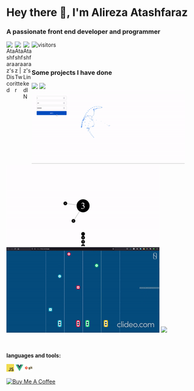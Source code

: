 # Hey there 👋, I'm Alireza Atashfaraz
### A passionate front end developer and programmer

<a href="https://discord.gg/atashfaraz">
  <img align="left" alt="Atashfaraz's Discord" width="22px" src="https://raw.githubusercontent.com/peterthehan/peterthehan/master/assets/discord.svg" />
</a>
<a href="https://twitter.com/jsvisualizer">
  <img align="left" alt="Atashfaraz | Twitter" width="22px" src="https://raw.githubusercontent.com/peterthehan/peterthehan/master/assets/twitter.svg" />
</a>
<a href="https://www.linkedin.com/in/atashfaraz/">
  <img align="left" alt="Atashfaraz's LinkedIN" width="22px" src="https://raw.githubusercontent.com/peterthehan/peterthehan/master/assets/linkedin.svg" />
</a>

![visitors](https://visitor-badge.glitch.me/badge?page_id=return75.return75)

<br />




### Some projects I have done
<div>
    <img src="https://github.com/return75/return75/raw/main/world-map.gif" width="800px" />
    <img src="https://github.com/return75/return75/raw/main/github-3d.gif" width="400px" />
    <img src="https://github.com/return75/return75/raw/main/perlin.gif" width="400px" />
    <img src="https://github.com/return75/return75/raw/main/arrow.gif" width="400px" />
    <img src="https://github.com/return75/4Cars/raw/master/4cars.gif" width="400px" />
    <img src="https://github.com/return75/tanks-game/raw/master/tanks-war.gif" width="400px" />
</div>

<br/>
<br/>


**languages and tools:**

<code><img height="20" src="https://raw.githubusercontent.com/github/explore/80688e429a7d4ef2fca1e82350fe8e3517d3494d/topics/javascript/javascript.png"></code>
<code><img height="20" src="https://raw.githubusercontent.com/github/explore/80688e429a7d4ef2fca1e82350fe8e3517d3494d/topics/vue/vue.png"></code>
<code><img height="20" src="https://raw.githubusercontent.com/github/explore/80688e429a7d4ef2fca1e82350fe8e3517d3494d/topics/git/git.png"></code>

<a href="https://www.buymeacoffee.com/atashfaraz" target="_blank"><img src="https://cdn.buymeacoffee.com/buttons/v2/default-red.png" alt="Buy Me A Coffee" width="150" ></a>

<style>
.gif-container {
  display: grid;
  grid-template-columns: 1fr 1fr;
  width: 100%;
  gap: 1rem
}
.gif {
 border-radius: 1rem;
 height: 200px
}
</style>